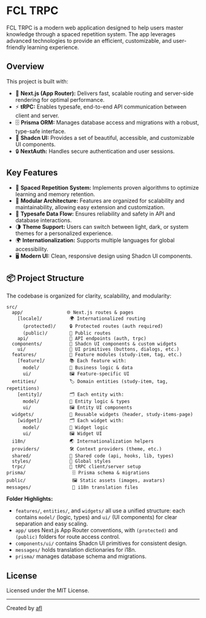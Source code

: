 # FCL TRPC

FCL TRPC is a modern web application designed to help users master knowledge through a spaced repetition system. The app leverages advanced technologies to provide an efficient, customizable, and user-friendly learning experience.

## Overview

This project is built with:

- 🚀 **Next.js (App Router):** Delivers fast, scalable routing and server-side rendering for optimal performance.
- ⚡ **tRPC:** Enables typesafe, end-to-end API communication between client and server.
- 🗄️ **Prisma ORM:** Manages database access and migrations with a robust, type-safe interface.
- 🎨 **Shadcn UI:** Provides a set of beautiful, accessible, and customizable UI components.
- 🔒 **NextAuth:** Handles secure authentication and user sessions.

## Key Features

- 🧠 **Spaced Repetition System:** Implements proven algorithms to optimize learning and memory retention.
- 🧩 **Modular Architecture:** Features are organized for scalability and maintainability, allowing easy extension and customization.
- 🔗 **Typesafe Data Flow:** Ensures reliability and safety in API and database interactions.
- 🌗 **Theme Support:** Users can switch between light, dark, or system themes for a personalized experience.
- 🌍 **Internationalization:** Supports multiple languages for global accessibility.
- 🖥️ **Modern UI:** Clean, responsive design using Shadcn UI components.

## 📦 Project Structure

The codebase is organized for clarity, scalability, and modularity:

```
src/
  app/                🌐 Next.js routes & pages
    [locale]/          🌍 Internationalized routing
      (protected)/     🔒 Protected routes (auth required)
      (public)/        🌱 Public routes
    api/               🔗 API endpoints (auth, trpc)
  components/          🎨 Shadcn UI components & custom widgets
    ui/                🧩 UI primitives (buttons, dialogs, etc.)
  features/            🚀 Feature modules (study-item, tag, etc.)
    [feature]/         📚 Each feature with:
      model/           🧠 Business logic & data
      ui/              🖼️ Feature-specific UI
  entities/            🏷️ Domain entities (study-item, tag, repetitions)
    [entity]/          🗂️ Each entity with:
      model/           🧠 Entity logic & types
      ui/              🖼️ Entity UI components
  widgets/             🧱 Reusable widgets (header, study-items-page)
    [widget]/          🗂️ Each widget with:
      model/           🧠 Widget logic
      ui/              🖼️ Widget UI
  i18n/                🌏 Internationalization helpers
  providers/           🛠️ Context providers (theme, etc.)
  shared/              🔄 Shared code (api, hooks, lib, types)
  styles/              🎨 Global styles
  trpc/                🔗 tRPC client/server setup
prisma/                 🗄️ Prisma schema & migrations
public/                 🖼️ Static assets (images, avatars)
messages/               💬 i18n translation files
```

**Folder Highlights:**

- `features/`, `entities/`, and `widgets/` all use a unified structure: each contains `model/` (logic, types) and `ui/` (UI components) for clear separation and easy scaling.
- `app/` uses Next.js App Router conventions, with `(protected)` and `(public)` folders for route access control.
- `components/ui/` contains Shadcn UI primitives for consistent design.
- `messages/` holds translation dictionaries for i18n.
- `prisma/` manages database schema and migrations.

## License

Licensed under the MIT License.

---

Created by [afl](https://github.com/alfeatingcats)
